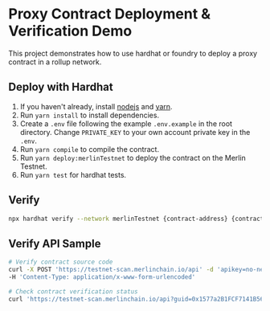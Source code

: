 # Proxy Contract Deployment & Verification Demo

This project demonstrates how to use hardhat or foundry to deploy a proxy contract in a rollup network.


## Deploy with Hardhat

1. If you haven't already, install [nodejs](https://nodejs.org/en/download/) and [yarn](https://classic.yarnpkg.com/lang/en/docs/install).
2. Run `yarn install` to install dependencies.
3. Create a `.env` file following the example `.env.example` in the root directory. Change `PRIVATE_KEY` to your own account private key in the `.env`.
4. Run `yarn compile` to compile the contract.
5. Run `yarn deploy:merlinTestnet` to deploy the contract on the Merlin Testnet.
6. Run `yarn test` for hardhat tests.

## Verify

```sh
npx hardhat verify --network merlinTestnet {contract-address} {contract-args}
```

## Verify API Sample

```sh
# Verify contract source code
curl -X POST 'https://testnet-scan.merlinchain.io/api' -d 'apikey=no-need-apikey&module=contract&action=verifysourcecode&contractaddress=0x1577a2B1FCF7141B562655831A30c4B2f40D83fD&sourceCode=%7B%22language%22%3A%22Solidity%22%2C%22sources%22%3A%7B%22contracts%2FLock.sol%22%3A%7B%22content%22%3A%22%2F%2F+SPDX-License-Identifier%3A+UNLICENSED%5Cnpragma+solidity+%5E0.8.9%3B%5Cn%5Cncontract+Lock+%7B%5Cn++++uint+public+unlockTime%3B%5Cn++++address+payable+public+owner%3B%5Cn%5Cn++++event+Withdrawal%28uint+amount%2C+uint+when%29%3B%5Cn%5Cn++++constructor%28uint+_unlockTime%29+payable+%7B%5Cn++++++++require%28%5Cn++++++++++++block.timestamp+%3C+_unlockTime%2C%5Cn++++++++++++%5C%22Unlock+time+should+be+in+the+future%5C%22%5Cn++++++++%29%3B%5Cn%5Cn++++++++unlockTime+%3D+_unlockTime%3B%5Cn++++++++owner+%3D+payable%28msg.sender%29%3B%5Cn++++%7D%5Cn%5Cn++++function+withdraw%28%29+public+%7B%5Cn++++++++require%28block.timestamp+%3E%3D+unlockTime%2C+%5C%22You+can%27t+withdraw+yet%5C%22%29%3B%5Cn++++++++require%28msg.sender+%3D%3D+owner%2C+%5C%22You+aren%27t+the+owner%5C%22%29%3B%5Cn%5Cn++++++++emit+Withdrawal%28address%28this%29.balance%2C+block.timestamp%29%3B%5Cn%5Cn++++++++owner.transfer%28address%28this%29.balance%29%3B%5Cn++++%7D%5Cn%7D%5Cn%22%7D%7D%2C%22settings%22%3A%7B%22optimizer%22%3A%7B%22enabled%22%3Atrue%2C%22runs%22%3A200%7D%2C%22outputSelection%22%3A%7B%22*%22%3A%7B%22*%22%3A%5B%22abi%22%2C%22evm.bytecode%22%2C%22evm.deployedBytecode%22%2C%22evm.methodIdentifiers%22%2C%22metadata%22%5D%2C%22%22%3A%5B%22ast%22%5D%7D%7D%2C%22libraries%22%3A%7B%7D%7D%7D&codeformat=solidity-standard-json-input&contractname=contracts%2FLock.sol%3ALock&compilerversion=v0.8.9%2Bcommit.e5eed63a&constructorArguements=0000000000000000000000000000000000000000000000000000000000000001' \
-H 'Content-Type: application/x-www-form-urlencoded'
```

```sh
# Check contract verification status
curl 'https://testnet-scan.merlinchain.io/api?guid=0x1577a2B1FCF7141B562655831A30c4B2f40D83fD667255f9&module=contract&action=checkverifystatus'
```